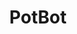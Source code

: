 ---
layout: default
categories: ['Mechanical Design', 'PCB Design', 'Coursework']
title: PotBot
authors: WG Bircher, taught by <a href="https://scholar.google.com/citations?hl=en&user=T6hB7Z8AAAAJ">Shane Farritor</a>
thing: A pot stirring robot made for the course Advanced Mechatronics at <a href="https://www.unl.edu/">UNL</a> featuring a custom designed printed circuit board
year: 2015
award: 
doi: http://dx.doi.org/XX.XXX/
---
